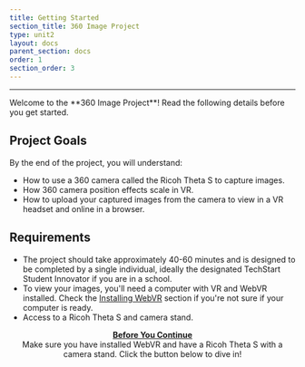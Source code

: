 ```yaml
---
title: Getting Started
section_title: 360 Image Project
type: unit2
layout: docs
parent_section: docs
order: 1
section_order: 3
---
```

<hr>
Welcome to the **360 Image Project**! Read the following details before you get started.

## Project Goals
By the end of the project, you will understand:
* How to use a 360 camera called the Ricoh Theta S to capture images.
* How 360 camera position effects scale in VR.
* How to upload your captured images from the camera to view in a VR headset and online in a browser.

## Requirements
* The project should take approximately 40-60 minutes and is designed to be completed by a single individual, ideally the designated TechStart Student Innovator if you are in a school.
* To view your images, you'll need a computer with VR and WebVR installed. Check the [Installing WebVR](/docs/1.0.0/introduction/installing_web_vr.html) section if you're not sure if your computer is ready.
* Access to a Ricoh Theta S and camera stand.

<div class="alert_green" style="text-align:center">
  <strong><u>Before You Continue</u></strong> 
  <br>
  Make sure you have installed WebVR and have a Ricoh Theta S with a camera stand. Click the button below to dive in!
</div>

